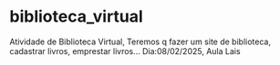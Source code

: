 # biblioteca_virtual
Atividade de Biblioteca Virtual, Teremos q fazer um site de biblioteca, cadastrar livros, emprestar livros...  Dia:08/02/2025, Aula Lais
